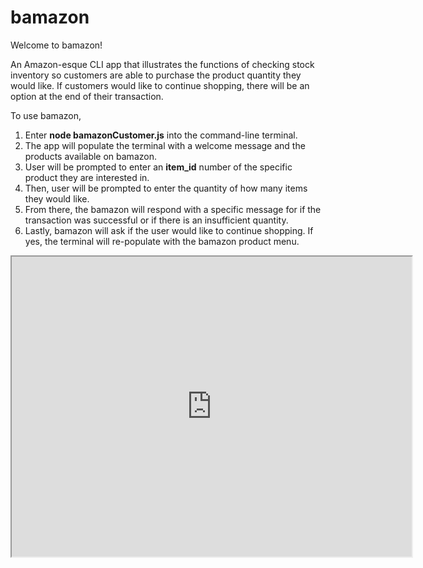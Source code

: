 # bamazon

Welcome to bamazon!

An Amazon-esque CLI app that illustrates the functions of checking stock inventory so customers are able to purchase the product quantity they would like. If customers would like to continue shopping, there will be an option at the end of their transaction. 

To use bamazon, 

1. Enter **node bamazonCustomer.js** into the command-line terminal.
2. The app will populate the terminal with a welcome message and the products available on bamazon.
3. User will be prompted to enter an **item_id** number of the specific product they are interested in.
4. Then, user will be prompted to enter the quantity of how many items they would like.
5. From there, the bamazon will respond with a specific message for if the transaction was successful or if there is an insufficient quantity.
6. Lastly, bamazon will ask if the user would like to continue shopping. If yes, the terminal will re-populate with the bamazon product menu.

<iframe src="https://drive.google.com/file/d/1zyeeWvR8EewQ6AyzK5Xh1rDQUDiMnO_q/preview" width="640" height="480"></iframe>
